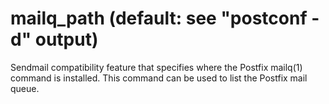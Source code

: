 # mailq_path (default: see "postconf -d" output)

Sendmail compatibility feature that specifies where the Postfix
mailq(1) command is installed. This command can be used to
list the Postfix mail queue.



